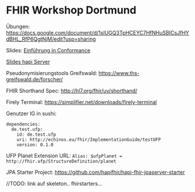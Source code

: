# FHIR Workshop Dortmund

Übungen:
https://docs.google.com/document/d/1sIUGQ3TpHCEYC7HfNHuSBICsJfHYdBHL_RfP6QgtNjM/edit?usp=sharing

Slides:
[Einführung in Conformance](https://docs.google.com/presentation/d/121uEvRumPReL4uly_-BAQnIipzDzR3GvzQ6xhuhG3sw/edit?usp=sharing)

[Slides hapi Server](https://docs.google.com/presentation/d/1lzMpgfUh9i1q0o80EtRyV-q6Ou-jE2E7bRfnW6prp1Q/edit?usp=sharing)

Pseudonymisierungstools Greifswald:
https://www.ths-greifswald.de/forscher/

FHIR Shorthand Spec:
http://hl7.org/fhir/uv/shorthand/

Firely Terminal:
https://simplifier.net/downloads/firely-terminal

Genutzer IG in sushi:
```
dependencies:
  de.test.ufp:
    id: de.test.ufp
    uri: http://echinos.eu/fhir/ImplementationGuide/testUFP
    version: 0.1.0
```
UFP Planet Extension URL:
`Alias: $ufpPlanet = http://fhir.ufp/StructureDefinition/planet`

JPA Starter Project:
https://github.com/hapifhir/hapi-fhir-jpaserver-starter


//TODO: link auf skeleton.. fhirstarters...